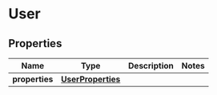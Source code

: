 # User

## Properties
| Name | Type | Description | Notes |
| ------------ | ------------- | ------------- | ------------- |
| **properties** | [**UserProperties**](UserProperties.md) |  |  |


